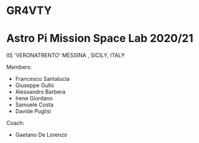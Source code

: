 # GR4VTY

# Astro Pi Mission Space Lab 2020/21

IIS 'VERONATRENTO'
MESSINA , SICILY, ITALY

Members:
- Francesco Santalucia
- Giuseppe Gullo
- Alessandro Barbera
- Irene Giordano
- Samuele Costa
- Davide Puglisi

Coach:
- Gaetano De Lorenzo

